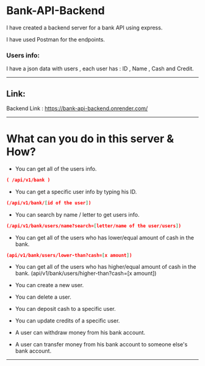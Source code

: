 # Bank-API-Backend

I have created a backend server for a bank API using express.

I have used Postman for the endpoints.

### Users info:

I have a json data with users , each user has : ID , Name , Cash and Credit.

---

## Link:

Backend Link : https://bank-api-backend.onrender.com/

---

# What can you do in this server & How?

- You can get all of the users info.

```json
( /api/v1/bank )
```

- You can get a specific user info by typing his ID.

```json
(/api/v1/bank/[id of the user])
```

- You can search by name / letter to get users info.

```json
(/api/v1/bank/users/name?search=[letter/name of the user/users])
```

- You can get all of the users who has lower/equal amount of cash in the bank.

```json
(api/v1/bank/users/lower-than?cash=[x amount])
```

- You can get all of the users who has higher/equal amount of cash in the bank. (api/v1/bank/users/higher-than?cash=[x amount])

- You can create a new user.
- You can delete a user.

- You can deposit cash to a specific user.
- You can update credits of a specific user.

- A user can withdraw money from his bank account.
- A user can transfer money from his bank account to someone else's bank account.

---
